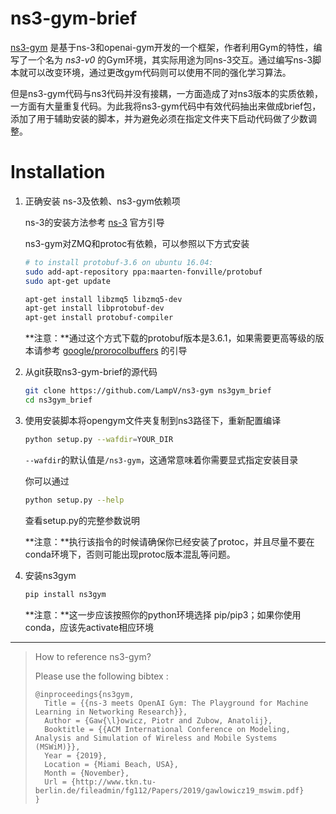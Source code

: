 # ns3-gym-brief

[ns3-gym](https://github.com/tkn-tub/ns3-gym) 是基于ns-3和openai-gym开发的一个框架，作者利用Gym的特性，编写了一个名为 *ns3-v0* 的Gym环境，其实际用途为同ns-3交互。通过编写ns-3脚本就可以改变环境，通过更改gym代码则可以使用不同的强化学习算法。

但是ns3-gym代码与ns3代码并没有接耦，一方面造成了对ns3版本的实质依赖，一方面有大量重复代码。为此我将ns3-gym代码中有效代码抽出来做成brief包，添加了用于辅助安装的脚本，并为避免必须在指定文件夹下启动代码做了少数调整。

Installation
============

1. 正确安装 ns-3及依赖、ns3-gym依赖项

   ns-3的安装方法参考 [ns-3](https://www.nsnam.org/wiki/Installation#Installation) 官方引导

   ns3-gym对ZMQ和protoc有依赖，可以参照以下方式安装

   ```bash
   # to install protobuf-3.6 on ubuntu 16.04:
   sudo add-apt-repository ppa:maarten-fonville/protobuf
   sudo apt-get update
   
   apt-get install libzmq5 libzmq5-dev
   apt-get install libprotobuf-dev
   apt-get install protobuf-compiler
   ```

   

   **注意：**通过这个方式下载的protobuf版本是3.6.1，如果需要更高等级的版本请参考 [google/prorocolbuffers](google/prorocolbuffers) 的引导

   

2. 从git获取ns3-gym-brief的源代码

   ```bash
   git clone https://github.com/LampV/ns3-gym ns3gym_brief
   cd ns3gym_brief
   ```

   

3. 使用安装脚本将opengym文件夹复制到ns3路径下，重新配置编译

   ```bash
   python setup.py --wafdir=YOUR_DIR
   ```

   `--wafdir`的默认值是`/ns3-gym`，这通常意味着你需要显式指定安装目录

   你可以通过

   ```bash
   python setup.py --help
   ```

   查看setup.py的完整参数说明

   **注意：**执行该指令的时候请确保你已经安装了protoc，并且尽量不要在conda环境下，否则可能出现protoc版本混乱等问题。

   

4. 安装ns3gym

   ```bash
   pip install ns3gym
   ```

   **注意：**这一步应该按照你的python环境选择 pip/pip3；如果你使用conda，应该先activate相应环境



---



> How to reference ns3-gym?
>
> Please use the following bibtex :
>
> ```
> @inproceedings{ns3gym,
>   Title = {{ns-3 meets OpenAI Gym: The Playground for Machine Learning in Networking Research}},
>   Author = {Gaw{\l}owicz, Piotr and Zubow, Anatolij},
>   Booktitle = {{ACM International Conference on Modeling, Analysis and Simulation of Wireless and Mobile Systems (MSWiM)}},
>   Year = {2019},
>   Location = {Miami Beach, USA},
>   Month = {November},
>   Url = {http://www.tkn.tu-berlin.de/fileadmin/fg112/Papers/2019/gawlowicz19_mswim.pdf}
> }
> ```



